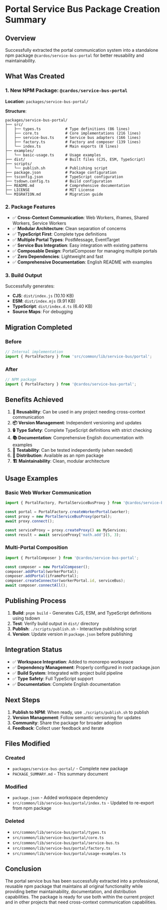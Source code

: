 # Portal Service Bus Package Creation Summary

## Overview

Successfully extracted the portal communication system into a standalone npm package `@cardos/service-bus-portal` for better reusability and maintainability.

## What Was Created

### 1. New NPM Package: `@cardos/service-bus-portal`

**Location**: `packages/service-bus-portal/`

**Structure**:
```
packages/service-bus-portal/
├── src/
│   ├── types.ts           # Type definitions (86 lines)
│   ├── core.ts            # Core implementations (216 lines)
│   ├── service-bus.ts     # Service bus adapters (166 lines)
│   ├── factory.ts         # Factory and composer (139 lines)
│   └── index.ts           # Main exports (8 lines)
├── examples/
│   └── basic-usage.ts     # Usage examples
├── dist/                  # Built files (CJS, ESM, TypeScript)
├── scripts/
│   └── publish.sh         # Publishing script
├── package.json           # Package configuration
├── tsconfig.json          # TypeScript configuration
├── tsdown.config.ts       # Build configuration
├── README.md              # Comprehensive documentation
├── LICENSE                # MIT License
└── MIGRATION.md           # Migration guide
```

### 2. Package Features

- ✅ **Cross-Context Communication**: Web Workers, iframes, Shared Workers, Service Workers
- ✅ **Modular Architecture**: Clean separation of concerns
- ✅ **TypeScript First**: Complete type definitions
- ✅ **Multiple Portal Types**: PostMessage, EventTarget
- ✅ **Service Bus Integration**: Easy integration with existing patterns
- ✅ **Composable Design**: PortalComposer for managing multiple portals
- ✅ **Zero Dependencies**: Lightweight and fast
- ✅ **Comprehensive Documentation**: English README with examples

### 3. Build Output

Successfully generates:
- **CJS**: `dist/index.js` (10.10 KB)
- **ESM**: `dist/index.mjs` (9.91 KB)
- **TypeScript**: `dist/index.d.ts` (6.40 KB)
- **Source Maps**: For debugging

## Migration Completed

### Before
```typescript
// Internal implementation
import { PortalFactory } from 'src/common/lib/service-bus/portal';
```

### After
```typescript
// NPM package
import { PortalFactory } from '@cardos/service-bus-portal';
```

## Benefits Achieved

1. **🔄 Reusability**: Can be used in any project needing cross-context communication
2. **📦 Version Management**: Independent versioning and updates
3. **🔒 Type Safety**: Complete TypeScript definitions with strict checking
4. **📚 Documentation**: Comprehensive English documentation with examples
5. **🧪 Testability**: Can be tested independently (when needed)
6. **🚀 Distribution**: Available as an npm package
7. **🏗️ Maintainability**: Clean, modular architecture

## Usage Examples

### Basic Web Worker Communication
```typescript
import { PortalFactory, PortalServiceBusProxy } from '@cardos/service-bus-portal';

const portal = PortalFactory.createWorkerPortal(worker);
const proxy = new PortalServiceBusProxy(portal);
await proxy.connect();

const serviceProxy = proxy.createProxy() as MyServices;
const result = await serviceProxy['math.add'](5, 3);
```

### Multi-Portal Composition
```typescript
import { PortalComposer } from '@cardos/service-bus-portal';

const composer = new PortalComposer();
composer.addPortal(workerPortal);
composer.addPortal(iframePortal);
composer.createConnector(workerPortal.id, serviceBus);
await composer.connectAll();
```

## Publishing Process

1. **Build**: `pnpm build` - Generates CJS, ESM, and TypeScript definitions using tsdown
2. **Test**: Verify build output in `dist/` directory
3. **Publish**: `./scripts/publish.sh` - Interactive publishing script
4. **Version**: Update version in `package.json` before publishing

## Integration Status

- ✅ **Workspace Integration**: Added to monorepo workspace
- ✅ **Dependency Management**: Properly configured in root package.json
- ✅ **Build System**: Integrated with project build pipeline
- ✅ **Type Safety**: Full TypeScript support
- ✅ **Documentation**: Complete English documentation

## Next Steps

1. **Publish to NPM**: When ready, use `./scripts/publish.sh` to publish
2. **Version Management**: Follow semantic versioning for updates
3. **Community**: Share the package for broader adoption
4. **Feedback**: Collect user feedback and iterate

## Files Modified

### Created
- `packages/service-bus-portal/` - Complete new package
- `PACKAGE_SUMMARY.md` - This summary document

### Modified
- `package.json` - Added workspace dependency
- `src/common/lib/service-bus/portal/index.ts` - Updated to re-export from npm package

### Deleted
- `src/common/lib/service-bus/portal/types.ts`
- `src/common/lib/service-bus/portal/core.ts`
- `src/common/lib/service-bus/portal/service-bus.ts`
- `src/common/lib/service-bus/portal/factory.ts`
- `src/common/lib/service-bus/portal/usage-examples.ts`

## Conclusion

The portal service bus has been successfully extracted into a professional, reusable npm package that maintains all original functionality while providing better maintainability, documentation, and distribution capabilities. The package is ready for use both within the current project and in other projects that need cross-context communication capabilities. 